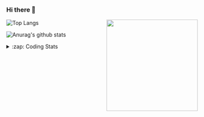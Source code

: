 ### Hi there 👋

<!--
**tao8687/tao8687** is a ✨ _special_ ✨ repository because its `README.md` (this file) appears on your GitHub profile.

Here are some ideas to get you started:

- 🔭 I’m currently working on ...
- 🌱 I’m currently learning ...
- 👯 I’m looking to collaborate on ...
- 🤔 I’m looking for help with ...
- 💬 Ask me about ...
- 📫 How to reach me: ...
- 😄 Pronouns: ...
- ⚡ Fun fact: ...
-->

<img align='right' src="https://media.giphy.com/media/M9gbBd9nbDrOTu1Mqx/giphy.gif" width="240">

  
![Top Langs](https://github-readme-stats.vercel.app/api/top-langs/?username=tao8687&layout=compact&title_color=23238E&text_color=A67D3D)

![Anurag's github stats](https://github-readme-stats.vercel.app/api?username=tao8687&show_icons=true&&text_color=A67D3D&title_color=23238E&show_icons=false&count_private=true&hide=stars)

<details>
  <summary>:zap: Coding Stats</summary>
  <br>
    
<!--START_SECTION:waka-->

```txt
From: 10 May 2025 - To: 17 May 2025

C                3 hrs 57 mins   ████████▓░░░░░░░░░░░░░░░░   34.33 %
Makefile         3 hrs 47 mins   ████████▒░░░░░░░░░░░░░░░░   32.95 %
Linker Script    1 hr 17 mins    ██▓░░░░░░░░░░░░░░░░░░░░░░   11.20 %
Text             36 mins         █▒░░░░░░░░░░░░░░░░░░░░░░░   05.32 %
Python           25 mins         █░░░░░░░░░░░░░░░░░░░░░░░░   03.67 %
```

<!--END_SECTION:waka-->
</details>
